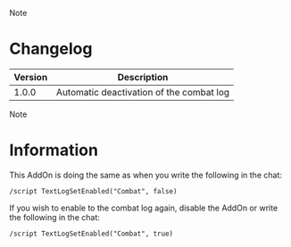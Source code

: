 > [!NOTE]
> # Changelog
> 
> | Version  | Description |
> | ------------- | ------------- |
> | 1.0.0  | Automatic deactivation of the combat log |


> [!NOTE]
> # Information
> 
> This AddOn is doing the same as when you write the following in the chat:
> 
> `/script TextLogSetEnabled("Combat", false)`
> 
> If you wish to enable to the combat log again, disable the AddOn or write the following in the chat:
> 
> `/script TextLogSetEnabled("Combat", true)`
